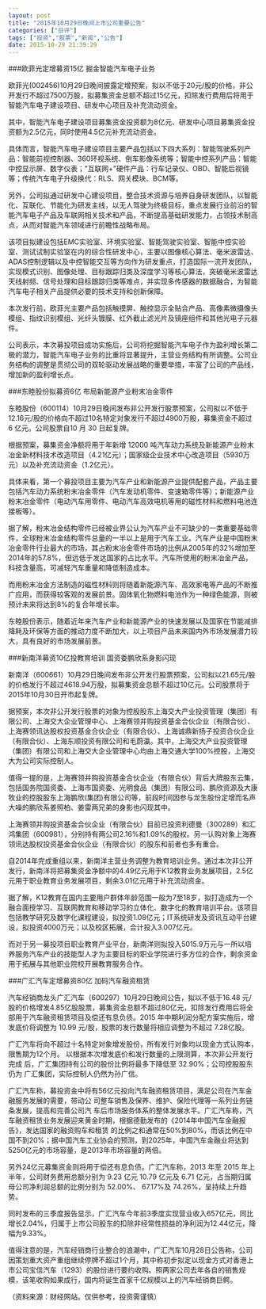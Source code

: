 ```yaml
---
layout: post
title: "2015年10月29日晚间上市公司重要公告"
categories: ["日评"]
tags: ["投资","股票","新闻","公告"]
date: 2015-10-29 21:39:29
---
```

###欧菲光定增募资15亿 掘金智能汽车电子业务

欧菲光(002456)10月29日晚间披露定增预案，拟以不低于20元/股的价格，非公开发行不超过7500万股，拟募集资金总额不超过15亿元，扣除发行费用后将用于智能汽车电子建设项目、研发中心项目及补充流动资金。

其中，智能汽车电子建设项目募集资金投资额为8亿元、研发中心项目募集资金投资额为2.5亿元，同时使用4.5亿元补充流动资金。

具体而言，智能汽车电子建设项目主要产品包括以下四大系列：智能驾驶系列产品：智能前视控制器、360环视系统、倒车影像系统等；智能中控系列产品：智能中控显示屏、数字仪表；"互联网+"硬件产品：行车记录仪、OBD、智能后视镜等；传统汽车电子升级换代：RLS、网关模块、BCM等。

另外，公司拟通过研发中心建设项目，整合技术资源与培养自身研发团队，以智能化、互联化、节能化为研发主线，以无人驾驶为终极目标，重点发展行业前沿的智能汽车电子产品及车联网相关技术和产品，不断提高基础研发能力，占领技术制高点，从而对智能汽车领域进行前瞻性战略布局。

该项目拟建设包括EMC实验室、环境实验室、智能驾驶实验室、智能中控实验室、测试试制实验室在内的综合性研发中心，主要以图像核心算法、毫米波雷达、ADAS控制逻辑以及中控智能交互等方向作为研发重点，打造国际一流开发团队，实现模式识别、图像处理、目标跟踪归类及深度学习等核心算法，突破毫米波雷达天线射频、信号处理和目标跟踪归类等难点，并实现多传感器的数据融合，为智能汽车电子相关产品提供必要的技术支持和创新保障。

本次发行前，欧菲光主要产品包括触摸屏、触控显示全贴合产品、高像素微摄像头模组、指纹识别模组、光纤头镀膜、红外截止滤光片及镜座组件和其他光电子元器件。

公司表示，本次募投项目成功实施后，公司将挖掘智能汽车电子作为盈利增长第二极的潜力，智能汽车电子业务的比重将显著提升，主营业务结构有所调整。公司业务结构的调整是贯彻公司的双轮驱动发展战略的重要举措，丰富了公司的产品线，增加新的盈利增长点。

###东睦股份拟募资6亿 布局新能源产业粉末冶金零件

东睦股份（600114）10月29日晚间发布非公开发行股票预案，公司拟以不低于12.16元/股的价格向不超过10名特定对象发行不超过4900万股，募集资金不超过 6 亿元。公司股票自10 月 30 日起复牌。

根据预案，募集资金净额将用于年新增 12000 吨汽车动力系统及新能源产业粉末冶金新材料技术改造项目（4.21亿元）；国家级企业技术中心改造项目（5930万元）以及补充流动资金（1.2亿元）。

具体来看，第一个募投项目主要为汽车产业和新能源产业提供配套产品，产品主要包括汽车动力系统粉末冶金零件（汽车发动机零件、变速箱零件等）；新能源产业粉末冶金零件（电动汽车用零件、电动汽车高效电机等用的磁性材料和燃料电池连接板等）。

据了解，粉末冶金结构零件已经被业界公认为汽车产业不可缺少的一类重要基础零件，全球粉末冶金结构零件总量的一半以上是用于汽车工业。汽车产业是中国粉末冶金零件行业最大的市场，其占粉末冶金零件市场的比例从2005年的32%增加至2014年的57.8%，但远低于发达国家的占比水平。汽车所使用的粉末冶金产品，科技含量高，可减轻汽车重量和降低制造成本。

而用粉末冶金方法制造的磁性材料则将随着新能源汽车、高效家电等产品的不断推广应用，而获得较客观的发展前景。固体氧化物燃料电池作为一种绿色能源，则被预计未来将达到8%的复合年增长率。

东睦股份表示，随着近年来汽车产业和新能源产业的快速发展以及国家在节能减排降耗及环保等方面的推动力度不断加大，以上项目产品未来国内外市场发展潜力较大，具有良好的市场发展前景。

###新南洋募资10亿投教育培训 国资委鹏欣系身影闪现

新南洋（600661）10月29日晚间发布非公开发行股票预案，公司拟以21.65元/股的价格发行不超过4618.94万股，拟募集资金总额不超过10亿元。公司股票将于2015年10月30日开市起复牌。

据预案，本次非公开发行股票的对象为控股股东上海交大产业投资管理（集团）有限公司、上海交大企业管理中心、上海赛领并购投资基金合伙企业（有限合伙）、上海赛领讯达股权投资基金合伙企业（有限合伙）、上海诚鼎新扬子投资合伙企业（有限合伙）、上海东顺投资有限公司和毛蔚瀛。其中，上海交大产业投资管理（集团）有限公司和上海交大企业管理中心均由上海交通大学100%控股，上海交大为公司实际控制人。

值得一提的是，上海赛领并购投资基金合伙企业（有限合伙）背后大牌股东云集，包括国务院国资委、上海市国资委、光明食品（集团）有限公司、鹏欣资源及大康牧业的控股股东上海鹏欣(集团)有限公司等，前段时间因参与龙生股份定增而名声大噪的鹏欣系姜照柏、姜雷两兄弟的身影也闪现其中。

上海赛领并购投资基金合伙企业（有限合伙）目前已投资利德曼（300289）和汇鸿集团（600981），分别持有两公司2.16%和1.09%的股权。另一认购对象上海赛领讯达股权投资基金合伙企业（有限合伙）的股东和前者也多有重合。

自2014年完成重组以来，新南洋主营业务调整为教育培训业务。通过本次非公开发行，新南洋将把募集资金净额中的4.49亿元用于K12教育业务发展项目，2.5亿元用于职业教育业务发展项目，剩余3.01亿元用于补充流动资金。

据了解，K12教育在国内主要用户群体年龄范围一般为7至18岁，拟打造成为一个融合面授学习、互联网教育和移动学习的立体化、数字化的教育培训平台。该项目包括教学研究及数字化课程建设，拟投资1.08亿元；IT系统研发及资讯互动平台建设，拟投资4000万元；以及校区拓展，合计投入3.007亿元。

而对于另一募投项目职业教育产业平台，新南洋则拟投入5015.9万元与一所以培养服务汽车产业的技能型人才为主要目标的职业学院进行多方位的合作，剩余资金用于拓展与其他职业院校开展教育服务合作。

###广汇汽车定增募资80亿 加码汽车融资租赁

汽车经销商龙头广汇汽车（600297）10月29日晚间公告，拟以不低于16.48 元/股的价格增发4.85亿股股票，募集资金总额不超过80亿元，扣除发行费用后将全部用于汽车融资租赁项目及偿还有息负债。2015 年中期利润分配方案实施后，增发底价将调整为 10.99 元/股，股票的发行数量将相应调整为不超过 7.28亿股。

广汇汽车将向不超过十名特定对象增发股份，所有发行对象均以现金方式认购本，限售期为12个月。 以根据本次增发底价和发行数量的上限测算，本次非公开发行完成 后，广汇集团持有公司的股份比例将最多下降低至 32.90%；公司控股股东仍为 广汇集团，实际控制人仍然为孙广信。

广汇汽车称，募投资金中将有56亿元投向汽车融资租赁项目，满足公司在汽车金融服务发展的需要，带动公 司整车销售及保养、维护、保险代理等一系列业务链条发展，提高和完善公司汽 车后市场服务体系的整体发展水平。广汇汽车称，汽车融资租赁业务发展迎来黄金时期，根据德勤发布的《2014年中国汽车金融报告》，发达国家的融资购车和租赁 的比例之和通常在50%到80%，而该比例在中国不到20%；据中国汽车工业协会的预测，到2025年，中国汽车金融业将达到5250亿元的市场容量，是2013年市场容量的两倍。

另外24亿元募集资金则将用于偿还有息负债。广汇汽车称，2013 年至 2015 年上半年，公司财务费用总额分别为 9.23 亿元 10.79 亿元及 6.71 亿元，占当期归属母公司净利润总额的比例分别为 52.00%、 67.17%及 74.26%，呈持续上升趋势。 

同时发布的三季度报告显示，广汇汽车今年前3季度实现营业收入657亿元，同比增长2.04%，归属于上市公司股东的扣除非经常性损益的净利润为12.44亿元，降幅为9.33%。

值得注意的是，汽车经销商行业整合的浪潮中，广汇汽车10月28日公告称，公司因策划重大资产重组继续停牌不超过1个月，其中称初步拟定以现金方式对香港上市公司宝信汽车（1293）的股份进行要约收购。照两家公司去年各自的销售规模，该笔收购如果成行，国内将诞生首家千亿规模以上的汽车经销商巨鳄。

（资料来源：财经网站。仅供参考，投资需谨慎）
